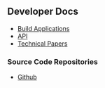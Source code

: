 ## Developer Docs

+ [Build Applications](./build/index.md)
+ [API](./API/index.md)
+ [Technical Papers](./technicalPapers/index.md)

### Source Code Repositories

+ [Github](https://github.com/minima-global)
